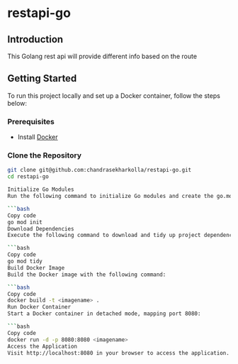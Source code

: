 # restapi-go

## Introduction

This Golang rest api will provide different info based on the route

## Getting Started

To run this project locally and set up a Docker container, follow the steps below:

### Prerequisites

- Install [Docker](https://docs.docker.com/get-docker/)

### Clone the Repository

```bash
git clone git@github.com:chandrasekharkolla/restapi-go.git
cd restapi-go

Initialize Go Modules
Run the following command to initialize Go modules and create the go.mod file:

```bash
Copy code
go mod init
Download Dependencies
Execute the following command to download and tidy up project dependencies:

```bash
Copy code
go mod tidy
Build Docker Image
Build the Docker image with the following command:

```bash
Copy code
docker build -t <imagename> .
Run Docker Container
Start a Docker container in detached mode, mapping port 8080:

```bash
Copy code
docker run -d -p 8080:8080 <imagename>
Access the Application
Visit http://localhost:8080 in your browser to access the application. Explore various routes as configured in the main.go file.